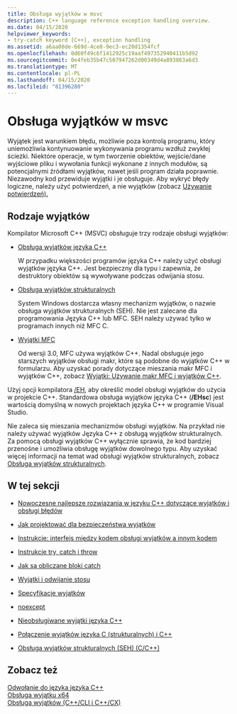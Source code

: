 ```yaml
---
title: Obsługa wyjątków w msvc
description: C++ language reference exception handling overview.
ms.date: 04/15/2020
helpviewer_keywords:
- try-catch keyword [C++], exception handling
ms.assetid: a6aa08de-669d-4ce8-9ec3-ec20d1354fcf
ms.openlocfilehash: 0d60f49c6f1412925c19aaf497352940411b5d92
ms.sourcegitcommit: 0e4feb35b47c507947262d00349d4a893863a6d3
ms.translationtype: MT
ms.contentlocale: pl-PL
ms.lasthandoff: 04/15/2020
ms.locfileid: "81396280"
---
```

# <a name="exception-handling-in-msvc"></a>Obsługa wyjątków w msvc

Wyjątek jest warunkiem błędu, możliwie poza kontrolą programu, który uniemożliwia kontynuowanie wykonywania programu wzdłuż zwykłej ścieżki. Niektóre operacje, w tym tworzenie obiektów, wejście/dane wyjściowe pliku i wywołania funkcji wykonane z innych modułów, są potencjalnymi źródłami wyjątków, nawet jeśli program działa poprawnie. Niezawodny kod przewiduje wyjątki i je obsługuje. Aby wykryć błędy logiczne, należy użyć potwierdzeń, a nie wyjątków (zobacz [Używanie potwierdzeń).](/visualstudio/debugger/c-cpp-assertions)

## <a name="kinds-of-exceptions"></a>Rodzaje wyjątków

Kompilator Microsoft C++ (MSVC) obsługuje trzy rodzaje obsługi wyjątków:

- [Obsługa wyjątków języka C++](errors-and-exception-handling-modern-cpp.md)

   W przypadku większości programów języka C++ należy użyć obsługi wyjątków języka C++. Jest bezpieczny dla typu i zapewnia, że destruktory obiektów są wywoływane podczas odwijania stosu.

- [Obsługa wyjątków strukturalnych](structured-exception-handling-c-cpp.md)

   System Windows dostarcza własny mechanizm wyjątków, o nazwie obsługa wyjątków strukturalnych (SEH). Nie jest zalecane dla programowania Języka C++ lub MFC. SEH należy używać tylko w programach innych niż MFC C.

- [Wyjątki MFC](../mfc/exception-handling-in-mfc.md)

   Od wersji 3.0, MFC używa wyjątków C++. Nadal obsługuje jego starszych wyjątków obsługi makr, które są podobne do wyjątków C++ w formularzu. Aby uzyskać porady dotyczące mieszania makr MFC i wyjątków C++, zobacz [Wyjątki: Używanie makr MFC i wyjątków C++](../mfc/exceptions-using-mfc-macros-and-cpp-exceptions.md).

Użyj opcji kompilatora [/EH,](../build/reference/eh-exception-handling-model.md) aby określić model obsługi wyjątków do użycia w projekcie C++. Standardowa obsługa wyjątków języka C++ (**/EHsc**) jest wartością domyślną w nowych projektach języka C++ w programie Visual Studio.

Nie zaleca się mieszania mechanizmów obsługi wyjątków. Na przykład nie należy używać wyjątków Języka C++ z obsługą wyjątków strukturalnych. Za pomocą obsługi wyjątków C++ wyłącznie sprawia, że kod bardziej przenośne i umożliwia obsługę wyjątków dowolnego typu. Aby uzyskać więcej informacji na temat wad obsługi wyjątków strukturalnych, zobacz [Obsługa wyjątków strukturalnych](structured-exception-handling-c-cpp.md).

## <a name="in-this-section"></a>W tej sekcji

- [Nowoczesne najlepsze rozwiązania w języku C++ dotyczące wyjątków i obsługi błędów](errors-and-exception-handling-modern-cpp.md)

- [Jak projektować dla bezpieczeństwa wyjątków](how-to-design-for-exception-safety.md)

- [Instrukcje: interfejs między kodem obsługi wyjątków a innym kodem](how-to-interface-between-exceptional-and-non-exceptional-code.md)

- [Instrukcje try, catch i throw](try-throw-and-catch-statements-cpp.md)

- [Jak są obliczane bloki catch](how-catch-blocks-are-evaluated-cpp.md)

- [Wyjątki i odwijanie stosu](exceptions-and-stack-unwinding-in-cpp.md)

- [Specyfikacje wyjątków](exception-specifications-throw-cpp.md)

- [noexcept](noexcept-cpp.md)

- [Nieobsługiwane wyjątki języka C++](unhandled-cpp-exceptions.md)

- [Połączenie wyjątków języka C (strukturalnych) i C++](mixing-c-structured-and-cpp-exceptions.md)

- [Obsługa wyjątków strukturalnych (SEH) (C/C++)](structured-exception-handling-c-cpp.md)

## <a name="see-also"></a>Zobacz też

[Odwołanie do języka języka C++](cpp-language-reference.md)</br>
[Obsługa wyjątku x64](../build/exception-handling-x64.md)</br>
[Obsługa wyjątków (C++/CLI i C++/CX)](../extensions/exception-handling-cpp-component-extensions.md)
